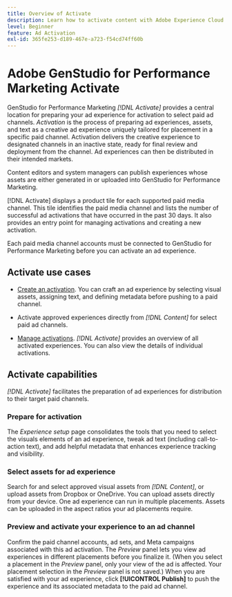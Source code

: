 ```yaml
---
title: Overview of Activate
description: Learn how to activate content with Adobe Experience Cloud and third-party applications.
level: Beginner
feature: Ad Activation
exl-id: 365fe253-d189-467e-a723-f54cd74ff60b
---
```

# Adobe GenStudio for Performance Marketing Activate

GenStudio for Performance Marketing _[!DNL Activate]_ provides a central location for preparing your ad experience for activation to select paid ad channels. _Activation_ is the process of preparing ad experiences, assets, and text as a creative ad experience uniquely tailored for placement in a specific paid channel. Activation delivers the creative experience to designated channels in an inactive state, ready for final review and deployment from the channel. Ad experiences can then be distributed in their intended markets.

Content editors and system managers can publish experiences whose assets are either generated in or uploaded into GenStudio for Performance Marketing.

[!DNL Activate] displays a product tile for each supported paid media channel. This tile identifies the paid media channel and lists the number of successful ad activations that have occurred in the past 30 days. It also provides an entry point for managing activations and creating a new activation.

Each paid media channel accounts must be connected to GenStudio for Performance Marketing before you can activate an ad experience.

## Activate use cases

* [Create an activation](create-activation.md). You can craft an ad experience by selecting visual assets, assigning text, and defining metadata before pushing to a paid channel.

* Activate approved experiences directly from _[!DNL Content]_ for select paid ad channels.

* [Manage activations](manage-activations.md). _[!DNL Activate]_ provides an overview of all activated experiences. You can also view the details of individual activations.

## Activate capabilities

_[!DNL Activate]_ facilitates the preparation of ad experiences for distribution to their target paid channels.

### Prepare for activation

The _Experience setup_ page consolidates the tools that you need to select the visuals elements of an ad experience, tweak ad text (including call-to-action text), and add helpful metadata that enhances experience tracking and visibility.

### Select assets for ad experience

Search for and select approved visual assets from _[!DNL Content]_, or upload assets from Dropbox or OneDrive. You can upload assets directly from your device. One ad experience can run in multiple placements. Assets can be uploaded in the aspect ratios your ad placements require.

### Preview and activate your experience to an ad channel

Confirm the paid channel accounts, ad sets, and Meta campaigns associated with this ad activation. The _Preview_ panel lets you view ad experiences in different placements before you finalize it. (When you select a placement in the _Preview_ panel, only your view of the ad is affected. Your placement selection in the _Preview_ panel is not saved.) When you are satisfied with your ad experience, click **[!UICONTROL Publish]** to push the experience and its associated metadata to the paid ad channel.

